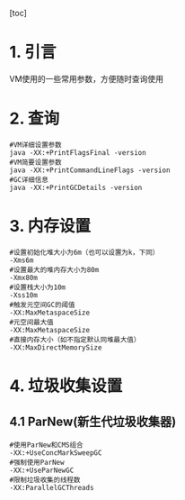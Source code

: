 [toc]
# 1. 引言
VM使用的一些常用参数，方便随时查询使用
# 2. 查询
```
#VM详细设置参数
java -XX:+PrintFlagsFinal -version 
#VM简要设置参数
java -XX:+PrintCommandLineFlags -version
#GC详细信息
java -XX:+PrintGCDetails -version
```
# 3. 内存设置
```
#设置初始化堆大小为6m（也可以设置为k，下同）
-Xms6m
#设置最大的堆内存大小为80m
-Xmx80m
#设置栈大小为10m
-Xss10m
#触发元空间GC的阈值
-XX:MaxMetaspaceSize
#元空间最大值
-XX:MaxMetaspaceSize
#直接内存大小（如不指定默认同堆最大值）
-XX:MaxDirectMemorySize
```
# 4. 垃圾收集设置
## 4.1 ParNew(新生代垃圾收集器)
```
#使用ParNew和CMS组合
-XX:+UseConcMarkSweepGC
#强制使用ParNew
-XX:+UseParNewGC
#限制垃圾收集的线程数
-XX:ParallelGCThreads
```